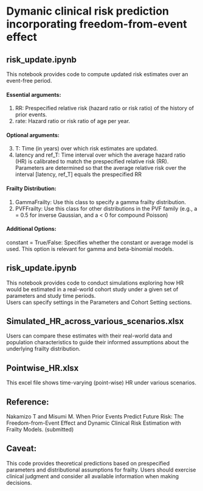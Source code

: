 # Dymanic clinical risk prediction incorporating freedom-from-event effect

## risk_update.ipynb  <br>
This notebook provides code to compute updated risk estimates over an event-free period. <br>
####  Essential arguments: <br>
1) RR: Prespecified relative risk (hazard ratio or risk ratio) of the history of prior events. <br>
2) rate: Hazard ratio or risk ratio of age per year. <br>
####  Optional arguments:  <br>
3) T: Time (in years) over which risk estimates are updated.  <br>
4) latency and ref_T: Time interval over which the average hazard ratio (HR) is calibrated to match the prespecified relative risk (RR). <br>
Parameters are determined so that the average relative risk over the interval [latency, ref_T] equals the prespecified RR <br>
####  Frailty Distribution:  <br>
1) GammaFrailty: Use this class to specify a gamma frailty distribution. <br>
2) PVFFrailty: Use this class for other distributions in the PVF family (e.g., a = 0.5 for inverse Gaussian, and a < 0 for compound Poisson) <br>
####  Additional Options:  <br>
constant = True/False: Specifies whether the constant or average model is used. This option is relevant for gamma and beta-binomial models.<br>

## risk_update.ipynb  <br>
This notebook provides code to conduct simulations exploring how HR would be estimated in a real-world cohort study under a given set of parameters and study time periods. <br>
Users can specify settings in the Parameters and Cohort Setting sections. <br>

## Simulated_HR_across_various_scenarios.xlsx  <br>
Users can compare these estimates with their real-world data and population characteristics to guide their informed assumptions about the underlying frailty distribution.<br>

## Pointwise_HR.xlsx  <br>
This excel file shows time-varying (point-wise) HR under various scenarios.<br>

##  Reference: <br>
Nakamizo T and Misumi M. When Prior Events Predict Future Risk: The Freedom-from-Event Effect and Dynamic Clinical Risk Estimation with Frailty Models. (submitted)  <br>

## Caveat: <br>
This code provides theoretical predictions based on prespecified parameters and distributional assumptions for frailty. Users should exercise clinical judgment and consider all available information when making decisions.


